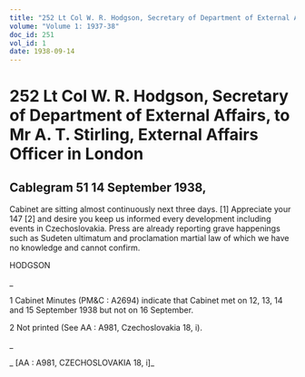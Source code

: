 ```yaml
---
title: "252 Lt Col W. R. Hodgson, Secretary of Department of External Affairs, to Mr A. T. Stirling, External Affairs Officer in London"
volume: "Volume 1: 1937-38"
doc_id: 251
vol_id: 1
date: 1938-09-14
---
```


# 252 Lt Col W. R. Hodgson, Secretary of Department of External Affairs, to Mr A. T. Stirling, External Affairs Officer in London

## Cablegram 51 14 September 1938,

Cabinet are sitting almost continuously next three days. [1] Appreciate your 147 [2] and desire you keep us informed every development including events in Czechoslovakia. Press are already reporting grave happenings such as Sudeten ultimatum and proclamation martial law of which we have no knowledge and cannot confirm.

HODGSON

_

1 Cabinet Minutes (PM&amp;C : A2694) indicate that Cabinet met on 12, 13, 14 and 15 September 1938 but not on 16 September.

2 Not printed (See AA : A981, Czechoslovakia 18, i).

_

_ [AA : A981, CZECHOSLOVAKIA 18, i]_
